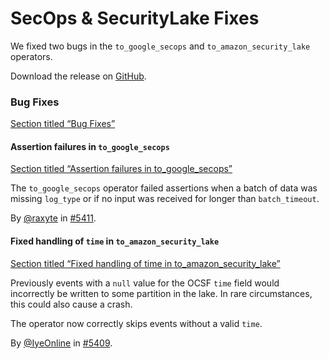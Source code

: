 # SecOps & SecurityLake Fixes

We fixed two bugs in the `to_google_secops` and `to_amazon_security_lake` operators.

Download the release on [GitHub](https://github.com/tenzir/tenzir/releases/tag/v5.12.1).

### Bug Fixes

[Section titled “Bug Fixes”](#bug-fixes)

#### Assertion failures in `to_google_secops`

[Section titled “Assertion failures in to\_google\_secops”](#assertion-failures-in-to_google_secops)

The `to_google_secops` operator failed assertions when a batch of data was missing `log_type` or if no input was received for longer than `batch_timeout`.

By [@raxyte](https://github.com/raxyte) in [#5411](https://github.com/tenzir/tenzir/pull/5411).

#### Fixed handling of `time` in `to_amazon_security_lake`

[Section titled “Fixed handling of time in to\_amazon\_security\_lake”](#fixed-handling-of-time-in-to_amazon_security_lake)

Previously events with a `null` value for the OCSF `time` field would incorrectly be written to some partition in the lake. In rare circumstances, this could also cause a crash.

The operator now correctly skips events without a valid `time`.

By [@IyeOnline](https://github.com/IyeOnline) in [#5409](https://github.com/tenzir/tenzir/pull/5409).